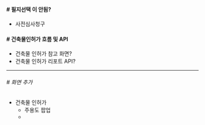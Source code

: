 #### # 필지선택 이 안됨?
  - 사전심사청구

#### # 건축물인허가 흐름 및 API
  - 건축물 인허가 참고 화면?
  - 건축물 인허가 리포트 API?
--------------------------------------------------------

###### # 화면 추가
  - 건축물 인허가 
    - 주용도 팝업
    - 
